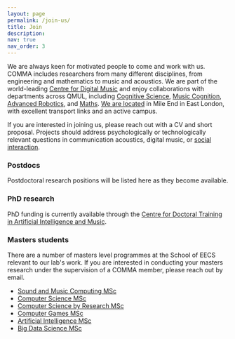 ```yaml
---
layout: page
permalink: /join-us/
title: Join
description: 
nav: true
nav_order: 3
---
```


We are always keen for motivated people to come and work with us.
COMMA includes researchers from many different disciplines, from engineering and mathematics to music and acoustics.
We are part of the world-leading [Centre for Digital Music](http://c4dm.eecs.qmul.ac.uk/) and enjoy collaborations with departments across QMUL, including [Cognitive Science](http://cogsci.eecs.qmul.ac.uk/), [Music Cognition](http://music-cognition.eecs.qmul.ac.uk/), [Advanced Robotics](https://www.robotics.qmul.ac.uk/), and [Maths](https://www.qmul.ac.uk/maths/research/statistics-and-data-science/).
[We are located](/contact/) in Mile End in East London, with excellent transport links and an active campus.

If you are interested in joining us, please reach out with a CV and short proposal. Projects should address psychologically or technologically relevant questions in communication acoustics, digital music, or [social interaction](https://www.qmul.ac.uk/research/faculties-and-research-centres/science-and-engineering/social-interaction-health-and-wellbeing/).   


### Postdocs

Postdoctoral research positions will be listed here as they become available.

### PhD research

PhD funding is currently available through the [Centre for Doctoral Training in Artificial Intelligence and Music](https://aim.qmul.ac.uk/).

### Masters students

There are a number of masters level programmes at the School of EECS relevant to our lab's work. If you are interested in conducting your masters research under the supervision of a COMMA member, please reach out by email.

* [Sound and Music Computing MSc](https://www.qmul.ac.uk/postgraduate/taught/coursefinder/courses/sound-and-music-computing-msc/)
* [Computer Science MSc](https://www.qmul.ac.uk/postgraduate/taught/coursefinder/courses/computer-science-msc/)
* [Computer Science by Research MSc](https://www.qmul.ac.uk/postgraduate/taught/coursefinder/courses/computer-science-by-research-msc/)
* [Computer Games MSc](https://www.qmul.ac.uk/postgraduate/taught/coursefinder/courses/computer-games-msc/)
* [Artificial Intelligence MSc](https://www.qmul.ac.uk/postgraduate/taught/coursefinder/courses/artificial-intelligence-msc/)
* [Big Data Science MSc](https://www.qmul.ac.uk/postgraduate/taught/coursefinder/courses/big-data-science-msc/)
